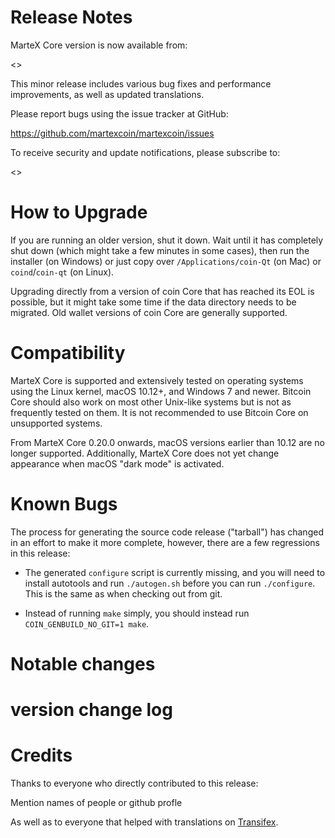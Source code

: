 Release Notes
=============

MarteX Core version  is now available from:

  <>

This minor release includes various bug fixes and performance
improvements, as well as updated translations.

Please report bugs using the issue tracker at GitHub:

  <https://github.com/martexcoin/martexcoin/issues>

To receive security and update notifications, please subscribe to:

  <>

How to Upgrade
==============

If you are running an older version, shut it down. Wait until it has completely
shut down (which might take a few minutes in some cases), then run the
installer (on Windows) or just copy over `/Applications/coin-Qt` (on Mac)
or `coind`/`coin-qt` (on Linux).

Upgrading directly from a version of coin Core that has reached its EOL is
possible, but it might take some time if the data directory needs to be migrated. Old
wallet versions of coin Core are generally supported.

Compatibility
==============

MarteX Core is supported and extensively tested on operating systems
using the Linux kernel, macOS 10.12+, and Windows 7 and newer.  Bitcoin
Core should also work on most other Unix-like systems but is not as
frequently tested on them.  It is not recommended to use Bitcoin Core on
unsupported systems.

From MarteX Core 0.20.0 onwards, macOS versions earlier than 10.12 are no
longer supported. Additionally, MarteX Core does not yet change appearance
when macOS "dark mode" is activated.

Known Bugs
==========

The process for generating the source code release ("tarball") has changed in an
effort to make it more complete, however, there are a few regressions in
this release:

- The generated `configure` script is currently missing, and you will need to
  install autotools and run `./autogen.sh` before you can run
  `./configure`. This is the same as when checking out from git.

- Instead of running `make` simply, you should instead run
  `COIN_GENBUILD_NO_GIT=1 make`.

Notable changes
===============


version change log
==================

Credits
=======

Thanks to everyone who directly contributed to this release:

Mention names of people or github profle

As well as to everyone that helped with translations on
[Transifex](https://www.transifex.com).
